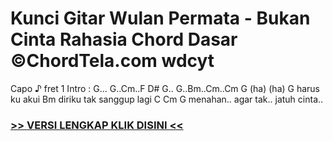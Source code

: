 
 # Kunci Gitar Wulan Permata - Bukan Cinta Rahasia Chord Dasar ©ChordTela.com wdcyt


Capo ♪ fret 1 Intro : G... G..Cm..F D# G.. G..Bm..Cm..Cm G (ha) (ha) G harus ku akui Bm diriku tak sanggup lagi C Cm G menahan.. agar tak.. jatuh cinta..

###  <a href="https://shortlighzx.web.app?sq=Kunci Gitar Wulan Permata - Bukan Cinta Rahasia Chord Dasar ©ChordTela.com"> >> VERSI LENGKAP KLIK DISINI << </a>
